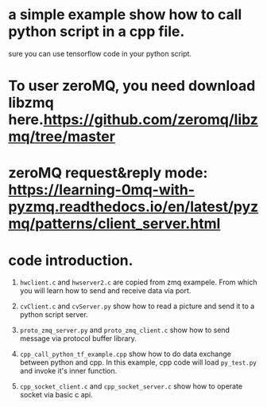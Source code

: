 # a simple example show how to call python script in a cpp file. 
sure you can use tensorflow code in your python script.

# To user zeroMQ, you need download libzmq here.https://github.com/zeromq/libzmq/tree/master
# zeroMQ request&reply mode: https://learning-0mq-with-pyzmq.readthedocs.io/en/latest/pyzmq/patterns/client_server.html

# code introduction.
1. ```hwclient.c``` and ```hwserver2.c``` are copied from zmq exampele. From which you will 
learn how to send and receive data via port.
2. ```cvClient.c``` and ```cvServer.py``` show how to read a picture and send it to a python script
server.
3. ```proto_zmq_server.py``` and ```proto_zmq_client.c``` show how to send message via protocol buffer library. 

4. ```cpp_call_python_tf_example.cpp``` show how to do data exchange between python and cpp. In this example, cpp code will load ```py_test.py``` and invoke it's inner function.
5. ```cpp_socket_client.c``` and ```cpp_socket_server.c``` show how to operate socket via basic c api.